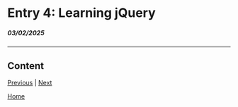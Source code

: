 # Entry 4: Learning jQuery
##### 03/02/2025

---

## Content

[Previous](entry03.md) | [Next](entry05.md)

[Home](../README.md)
